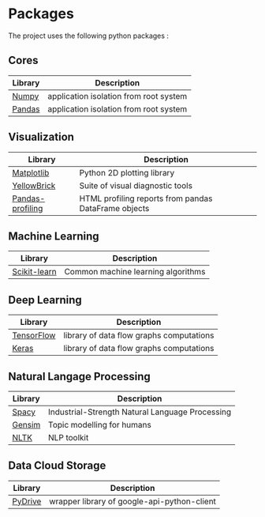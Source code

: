 # Packages

The project uses the following python packages :

## Cores

| Library   | Description                           |
| --------- | ------------------------------------- |
| [Numpy]   | application isolation from root system|
| [Pandas]  | application isolation from root system|

[Numpy]: https://www.numpy.org/devdocs/
[Pandas]: http://pandas.pydata.org/pandas-docs/stable/

## Visualization

| Library           | Description                                           |
| ------------------| ----------------------------------------------------- |
| [Matplotlib]      | Python 2D plotting library                            |
| [YellowBrick]     | Suite of visual diagnostic tools                      |
| [Pandas-profiling]| HTML profiling reports from pandas DataFrame objects  |

[Matplotlib]: https://matplotlib.org/
[YellowBrick]: https://www.scikit-yb.org/en/latest/index.html
[pandas-profiling]: https://github.com/pandas-profiling/pandas-profiling

## Machine Learning

| Library           | Description                           |
| ----------------- | ------------------------------------- |
| [Scikit-learn]    | Common machine learning algorithms    |

[Scikit-learn]: https://scikit-learn.org/

## Deep Learning

| Library       | Description                              |
| ------------- | ---------------------------------------- |
| [TensorFlow]  | library of data flow graphs computations |
| [Keras]       | library of data flow graphs computations |

[TensorFlow]: https://www.tensorflow.org/
[Keras]: https://keras.io/

## Natural Langage Processing

| Library   | Description                                       |
| --------- | ------------------------------------------------- |
| [Spacy]   | Industrial-Strength Natural Language Processing   |
| [Gensim]  | Topic modelling for humans                        |
| [NLTK]    | NLP toolkit                                       |

[Spacy]: https://spacy.io/
[Gensim]: https://radimrehurek.com/gensim/
[NLTK]: https://www.nltk.org/

## Data Cloud Storage

| Library   | Description                                   |
| --------- | --------------------------------------------- |
| [PyDrive] | wrapper library of google-api-python-client   |

[PyDrive]: https://pythonhosted.org/PyDrive/index.html
